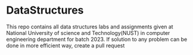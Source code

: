 # DataStructures
This repo contains all data structures labs and assignments given at National University of science and Technology(NUST) in computer engineering department for batch 2023.
If solution to any problem can be done in more efficient way, create a pull request
